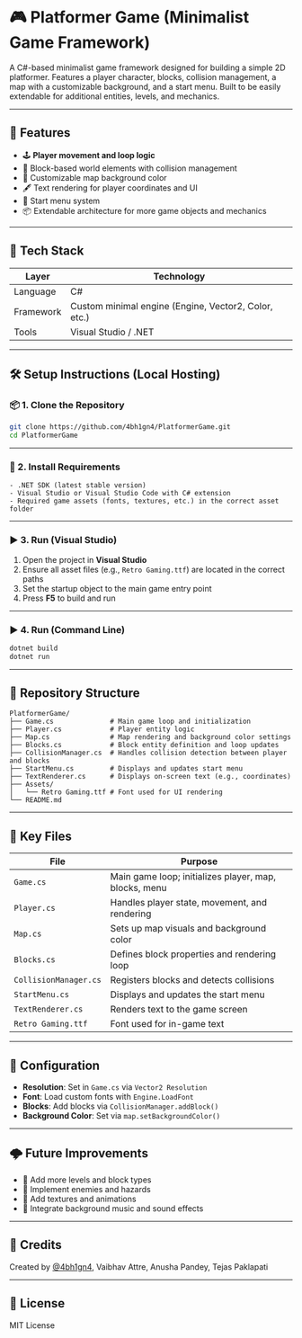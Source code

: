 # 🎮 Platformer Game (Minimalist Game Framework)

A C#-based minimalist game framework designed for building a simple 2D platformer. Features a player character, blocks, collision management, a map with a customizable background, and a start menu. Built to be easily extendable for additional entities, levels, and mechanics.

---

## 🚀 Features

- 🕹️ **Player movement and loop logic**
- 🧱 Block-based world elements with collision management
- 🌄 Customizable map background color
- 🖋️ Text rendering for player coordinates and UI
- 🏁 Start menu system
- 📦 Extendable architecture for more game objects and mechanics

---

## 🧱 Tech Stack

| Layer     | Technology         |
|-----------|--------------------|
| Language  | C#                 |
| Framework | Custom minimal engine (Engine, Vector2, Color, etc.) |
| Tools     | Visual Studio / .NET |

---

## 🛠️ Setup Instructions (Local Hosting)

### 📦 1. Clone the Repository

```bash
git clone https://github.com/4bh1gn4/PlatformerGame.git
cd PlatformerGame
```

---

### 🧪 2. Install Requirements

```text
- .NET SDK (latest stable version)
- Visual Studio or Visual Studio Code with C# extension
- Required game assets (fonts, textures, etc.) in the correct asset folder
```

---

### ▶️ 3. Run (Visual Studio)

1. Open the project in **Visual Studio**  
2. Ensure all asset files (e.g., `Retro Gaming.ttf`) are located in the correct paths  
3. Set the startup object to the main game entry point  
4. Press **F5** to build and run

---

### ▶️ 4. Run (Command Line)

```bash
dotnet build
dotnet run
```

---

## 📁 Repository Structure

```
PlatformerGame/
├── Game.cs              # Main game loop and initialization
├── Player.cs            # Player entity logic
├── Map.cs               # Map rendering and background color settings
├── Blocks.cs            # Block entity definition and loop updates
├── CollisionManager.cs  # Handles collision detection between player and blocks
├── StartMenu.cs         # Displays and updates start menu
├── TextRenderer.cs      # Displays on-screen text (e.g., coordinates)
├── Assets/
│   └── Retro Gaming.ttf # Font used for UI rendering
└── README.md
```

---

## 🧠 Key Files

| File              | Purpose                                               |
|-------------------|-------------------------------------------------------|
| `Game.cs`         | Main game loop; initializes player, map, blocks, menu |
| `Player.cs`       | Handles player state, movement, and rendering          |
| `Map.cs`          | Sets up map visuals and background color               |
| `Blocks.cs`       | Defines block properties and rendering loop            |
| `CollisionManager.cs` | Registers blocks and detects collisions           |
| `StartMenu.cs`    | Displays and updates the start menu                    |
| `TextRenderer.cs` | Renders text to the game screen                        |
| `Retro Gaming.ttf`| Font used for in-game text                             |

---

## 🔐 Configuration

- **Resolution**: Set in `Game.cs` via `Vector2 Resolution`
- **Font**: Load custom fonts with `Engine.LoadFont`
- **Blocks**: Add blocks via `CollisionManager.addBlock()`
- **Background Color**: Set via `map.setBackgroundColor()`

---

## 🌩️ Future Improvements

- 🚀 Add more levels and block types
- 🎯 Implement enemies and hazards
- 🎨 Add textures and animations
- 🎵 Integrate background music and sound effects

---

## 🙌 Credits

Created by [@4bh1gn4](https://github.com/4bh1gn4), Vaibhav Attre, Anusha Pandey, Tejas Paklapati

---

## 📜 License

MIT License
